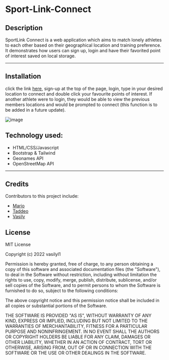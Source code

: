 # Sport-Link-Connect

## Description

SportLink Connect is a web application which aims to match lonely athletes to each other based on their geographical location and training preference. It demonstrates how users can sign up, login and have their favorited point of interest saved on local storage. 

---
## Installation

click the link [here](https://vasilyl1.github.io/Sport-Link-Connect/), sign-up at the top of the page, login, type in your desired location to connect and double click your favourite points of interest. If another athlete were to login, they would be able to view the previous members locations and would be prompted to connect (this function is to be added in a future update).

![image](/assets/img/Readme-gif.gif)

## Technology used:

* HTML/CSS/Javascript
* Bootstrap & Tailwind
* Geonames API
* OpenStreetMap API

---
## Credits

Contributors to this project include:

* [Mario](https://github.com/Tegrty)
* [Taddeo](https://github.com/tadcos29)
* [Vasily](https://github.com/vasilyl1)

## License

MIT License

Copyright (c) 2022 vasilyl1

Permission is hereby granted, free of charge, to any person obtaining a copy
of this software and associated documentation files (the "Software"), to deal in the Software without restriction, including without limitation the rights to use, copy, modify, merge, publish, distribute, sublicense, and/or sell copies of the Software, and to permit persons to whom the Software is
furnished to do so, subject to the following conditions:

The above copyright notice and this permission notice shall be included in all copies or substantial portions of the Software.

THE SOFTWARE IS PROVIDED "AS IS", WITHOUT WARRANTY OF ANY KIND, EXPRESS OR
IMPLIED, INCLUDING BUT NOT LIMITED TO THE WARRANTIES OF MERCHANTABILITY,
FITNESS FOR A PARTICULAR PURPOSE AND NONINFRINGEMENT. IN NO EVENT SHALL THE
AUTHORS OR COPYRIGHT HOLDERS BE LIABLE FOR ANY CLAIM, DAMAGES OR OTHER
LIABILITY, WHETHER IN AN ACTION OF CONTRACT, TORT OR OTHERWISE, ARISING FROM, OUT OF OR IN CONNECTION WITH THE SOFTWARE OR THE USE OR OTHER DEALINGS IN THE SOFTWARE.
